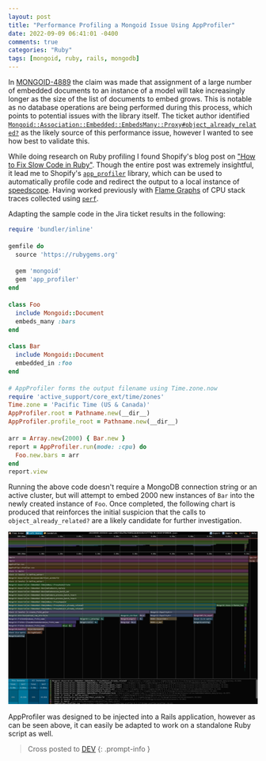 ```yaml
---
layout: post
title: "Performance Profiling a Mongoid Issue Using AppProfiler"
date: 2022-09-09 06:41:01 -0400
comments: true
categories: "Ruby"
tags: [mongoid, ruby, rails, mongodb]
---
```


In [MONGOID-4889](https://jira.mongodb.org/browse/MONGOID-4889) the claim was made that assignment of a large number of embedded documents to an instance of a model will take increasingly longer as the size of the list of documents to embed grows. This is notable as no database operations are being performed during this process, which points to potential issues with the library itself. The ticket author identified [`Mongoid::Association::Embedded::EmbedsMany::Proxy#object_already_related?`](https://github.com/mongodb/mongoid/blob/v8.0.0/lib/mongoid/association/embedded/embeds_many/proxy.rb#L359-L361) as the likely source of this performance issue, however I wanted to see how best to validate this.

While doing research on Ruby profiling I found Shopify's blog post on ["How to Fix Slow Code in Ruby"](https://shopify.engineering/how-fix-slow-code-ruby). Though the entire post was extremely insightful, it lead me to Shopify's [`app_profiler`](https://github.com/Shopify/app_profiler) library, which can be used to automatically profile code and redirect the output to a local instance of [speedscope](https://github.com/jlfwong/speedscope). Having worked previously with [Flame Graphs](https://www.brendangregg.com/flamegraphs.html) of CPU stack traces collected using [`perf`](https://man7.org/linux/man-pages/man1/perf.1.html).

Adapting the sample code in the Jira ticket results in the following:

```ruby
require 'bundler/inline'

gemfile do
  source 'https://rubygems.org'

  gem 'mongoid'
  gem 'app_profiler'
end

class Foo
  include Mongoid::Document
  embeds_many :bars
end

class Bar
  include Mongoid::Document
  embedded_in :foo
end

# AppProfiler forms the output filename using Time.zone.now
require 'active_support/core_ext/time/zones'
Time.zone = 'Pacific Time (US & Canada)'
AppProfiler.root = Pathname.new(__dir__)
AppProfiler.profile_root = Pathname.new(__dir__)

arr = Array.new(2000) { Bar.new }
report = AppProfiler.run(mode: :cpu) do
  Foo.new.bars = arr
end
report.view
```

Running the above code doesn't require a MongoDB connection string or an active cluster, but will attempt to embed 2000 new instances of `Bar` into the newly created instance of `Foo`. Once completed, the following chart is produced that reinforces the initial suspicion that the calls to `object_already_related?` are a likely candidate for further investigation.

![](/images/ruby-profiler.png)

AppProfiler was designed to be injected into a Rails application, however as can be seen above, it can easily be adapted to work on a standalone Ruby script as well.

> Cross posted to [DEV](https://dev.to/alexbevi/performance-profiling-a-mongoid-issue-using-appprofiler-38p4)
{: .prompt-info }